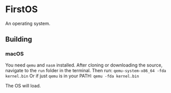 # FirstOS
An operating system.

## Building
### macOS
You need `qemu` and `nasm` installed.
After cloning or downloading the source, navigate to the `run` folder in the terminal.
Then run: `qemu-system-x86_64 -fda kernel.bin`
Or if just `qemu` is in your PATH: `qemu -fda kernel.bin`

The OS will load.
